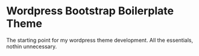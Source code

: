 <h1>Wordpress Bootstrap Boilerplate Theme</h1>

The starting point for my wordpress theme development.
All the essentials, nothin unnecessary.